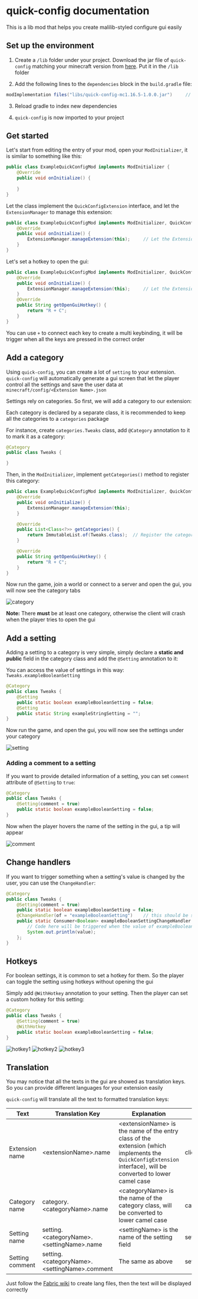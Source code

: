 # quick-config documentation

This is a lib mod that helps you create malilib-styled configure gui easily

## Set up the environment

1. Create a `/lib` folder under your project. Download the jar file of `quick-config` matching your minecraft version from [here](https://github.com/Ivan-1F/quick-config/releases). Put it in the `/lib` folder

2. Add the following lines to the `dependencies` block in the `build.gradle` file:

```groovy
modImplementation files("libs/quick-config-mc1.16.5-1.0.0.jar")     // Replace with the actual filename
```

3. Reload gradle to index new dependencies

4. `quick-config` is now imported to your project

## Get started

Let's start from editing the entry of your mod, open your `ModInitializer`, it is similar to something like this:

```java
public class ExampleQuickConfigMod implements ModInitializer {
    @Override
    public void onInitialize() {
        
    }
}
```

Let the class implement the `QuickConfigExtension` interface, and let the `ExtensionManager` to manage this extension:

```java
public class ExampleQuickConfigMod implements ModInitializer, QuickConfigExtension {     // implement QuickConfigExtension
    @Override
    public void onInitialize() {
        ExtensionManager.manageExtension(this);     // Let the ExtensionManager to manage this extension
    }
}
```

Let's set a hotkey to open the gui:

```java
public class ExampleQuickConfigMod implements ModInitializer, QuickConfigExtension {     // implement QuickConfigExtension
    @Override
    public void onInitialize() {
        ExtensionManager.manageExtension(this);     // Let the ExtensionManager to manage this extension
    }
    @Override
    public String getOpenGuiHotkey() {
        return "R + C";
    }
}
```

You can use `+` to connect each key to create a multi keybinding, it will be trigger when all the keys are pressed in the correct order

## Add a category

Using `quick-config`, you can create a lot of `setting` to your extension. `quick-config` will automatically generate a gui screen that let the player control all the settings and save the user data at `minecraft/config/<Extension Name>.json`

Settings rely on categories. So first, we will add a category to our extension:

Each category is declared by a separate class, it is recommended to keep all the categories to a `categories` package

For instance, create `categories.Tweaks` class, add `@Category` annotation to it to mark it as a category:

```java
@Category
public class Tweaks {

}
```

Then, in the `ModInitializer`, implement `getCategories()` method to register this category:

```java
public class ExampleQuickConfigMod implements ModInitializer, QuickConfigExtension {
    @Override
    public void onInitialize() {
        ExtensionManager.manageExtension(this);
    }

    @Override
    public List<Class<?>> getCategories() {
        return ImmutableList.of(Tweaks.class);  // Register the category
    }

    @Override
    public String getOpenGuiHotkey() {
        return "R + C";
    }
}
```

Now run the game, join a world or connect to a server and open the gui, you will now see the category tabs

![category](https://github.com/Ivan-1F/quick-config/blob/master/screeshots/docs/category.png)

**Note:** There **must** be at least one category, otherwise the client will crash when the player tries to open the gui

## Add a setting

Adding a setting to a category is very simple, simply declare a **static and public** field in the category class and add the `@Setting` annotation to it:

You can access the value of settings in this way: `Tweaks.exampleBooleanSetting`

```java
@Category
public class Tweaks {
    @Setting
    public static boolean exampleBooleanSetting = false;
    @Setting
    public static String exampleStringSetting = "";
}
```

Now run the game, and open the gui, you will now see the settings under your category

![setting](https://github.com/Ivan-1F/quick-config/blob/master/screeshots/docs/setting.png)

### Adding a comment to a setting

If you want to provide detailed information of a setting, you can set `comment` attribute of `@Setting` to `true`:

```java
@Category
public class Tweaks {
    @Setting(comment = true)
    public static boolean exampleBooleanSetting = false;
}
```

Now when the player hovers the name of the setting in the gui, a tip will appear

![comment](https://github.com/Ivan-1F/quick-config/blob/master/screeshots/docs/comment.png)

## Change handlers

If you want to trigger something when a setting's value is changed by the user, you can use the `ChangeHandler`:

```java
@Category
public class Tweaks {
    @Setting(comment = true)
    public static boolean exampleBooleanSetting = false;
    @ChangeHandler(of = "exampleBooleanSetting")    // this should be same as the setting's name you want to listen to
    public static Consumer<Boolean> exampleBooleanSettingChangeHandler = (value) -> {   // Here's the new value of the setting
        // Code here will be triggered when the value of exampleBooleanSetting is changed 
        System.out.println(value);
    };
}
```

## Hotkeys

For boolean settings, it is common to set a hotkey for them. So the player can toggle the setting using hotkeys without opening the gui

Simply add `@WithHotkey` annotation to your setting. Then the player can set a custom hotkey for this setting: 

```java
@Category
public class Tweaks {
    @Setting(comment = true)
    @WithHotkey
    public static boolean exampleBooleanSetting = false;
}
```

![hotkey1](https://github.com/Ivan-1F/quick-config/blob/master/screeshots/docs/hotkey1.png)
![hotkey2](https://github.com/Ivan-1F/quick-config/blob/master/screeshots/docs/hotkey2.png)
![hotkey3](https://github.com/Ivan-1F/quick-config/blob/master/screeshots/docs/hotkey3.png)

## Translation

You may notice that all the texts in the gui are showed as translation keys. So you can provide different languages for your extension easily

`quick-config` will translate all the text to formatted translation keys:

|Text|Translation Key|Explanation|Example|Snapshot|
|---|---|---|---|---|
|Extension name|\<extensionName\>.name|\<extensionName\> is the name of the entry class of the extension (which implements the `QuickConfigExtension` interface), will be converted to lower camel case|clientTweaks.name||
|Category name|category.\<categoryName\>.name|\<categoryName\> is the name of the category class, will be converted to lower camel case|category.tweaks.name||
|Setting name|setting.\<categoryName\>.\<settingName\>.name|\<settingName\> is the name of the setting field|setting.tweaks.fastRightClick.name||
|Setting comment|setting.\<categoryName\>.\<settingName\>.comment|The same as above|setting.tweaks.fastRightClick.comment||

Just follow the [Fabric wiki](https://fabricmc.net/wiki/tutorial:lang) to create lang files, then the text will be displayed correctly